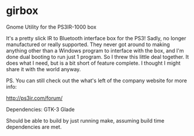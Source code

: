 # girbox
Gnome Utility for the PS3IR-1000 box

It's a pretty slick IR to Bluetooth interface box for the PS3! Sadly, no longer manufactured or really supported. They never got around to making anything other than a Windows program to interface with the box, and I'm done dual booting to run just 1 program. So I threw this little deal together. It does what I need, but is a bit short of feature complete. I thought I might share it with the world anyway. 

PS. You can still check out the what's left of the company website for more info: 

http://ps3ir.com/forum/



Dependencies:
GTK-3
Glade

Should be able to build by just running make, assuming build time dependencies are met.
